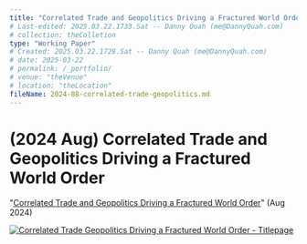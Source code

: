 ```yaml
---
title: "Correlated Trade and Geopolitics Driving a Fractured World Order"
# Last-edited: 2025.03.22.1733.Sat -- Danny Quah (me@DannyQuah.com)
# collection: theColletion
type: "Working Paper"
# Created: 2025.03.22.1728.Sat -- Danny Quah (me@DannyQuah.com)
# date: 2025-03-22
# permalink: /_portfolio/
# venue: "theVenue"
# location: "theLocation"
fileName: 2024-08-correlated-trade-geopolitics.md
---
```

# (2024 Aug) Correlated Trade and Geopolitics Driving a Fractured World Order
"<a href="https://dannyquah.github.io/Storage/2024.08-Danny.Quah-Correlated-Trade-Geopolitics-Fractured-Order.pdf">Correlated Trade and Geopolitics Driving a Fractured World Order</a>" (Aug 2024)

[<img src="https://dannyquah.github.io/Storage/2024.08-Danny.Quah-Correlated-Trade-Geopolitics-Fractured-Order-titlepage.png" alt = "Correlated Trade Geopolitics Driving a Fractured World Order - Titlepage"/>](https://dannyquah.github.io/Storage/2024.08-Danny.Quah-Correlated-Trade-Geopolitics-Fractured-Order.pdf)

<!---
   Invisible section // 2024-08-correlated-trade-geopolitics.md
-->

